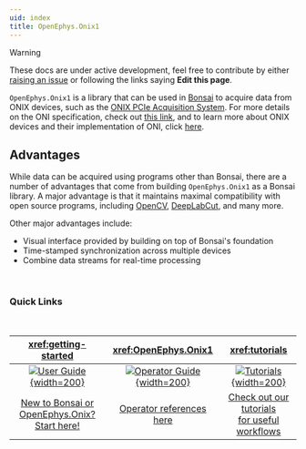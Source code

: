 ```yaml
---
uid: index
title: OpenEphys.Onix1
---
```


> [!Warning]
> These docs are under active development, feel free to contribute by either [raising an issue](https://github.com/bonsai-rx/docs/issues) or following the links saying **Edit this page**.

`OpenEphys.Onix1` is a library that can be used in [Bonsai](https://bonsai-rx.org/) to acquire data from ONIX devices, such as the [ONIX PCIe Acquisition System](https://open-ephys.org/onix/oeps-9006). For more details on the ONI specification, check out [this link](https://open-ephys.github.io/ONI/), and to learn more about ONIX devices and their implementation of ONI, click [here](https://open-ephys.github.io/onix-docs/).

## Advantages

While data can be acquired using programs other than Bonsai, there are a number of advantages that come from building `OpenEphys.Onix1` as a Bonsai library. A major advantage is that it maintains maximal compatibility with open source programs, including [OpenCV](https://opencv.org/), [DeepLabCut](https://www.mackenziemathislab.org/deeplabcut), and many more.

Other major advantages include:
* Visual interface provided by building on top of Bonsai's foundation
* Time-stamped synchronization across multiple devices
* Combine data streams for real-time processing

<br>

### Quick Links
<br>

<div class="quick-links">

| <xref:getting-started> | <xref:OpenEphys.Onix1> | <xref:tutorials> |
|:--------------:|:-------------------:|:---------:|
| [![User Guide](images/macbook.svg){width=200}](xref:getting-started) | [![Operator Guide](images/books.svg){width=200}](xref:OpenEphys.Onix1) | [![Tutorials](images/running.svg){width=200}](xref:tutorials) |
| [New to Bonsai or <br>OpenEphys.Onix? Start here!](xref:getting-started) | [Operator references here](xref:OpenEphys.Onix1) | [Check out our tutorials <br>for useful workflows](xref:tutorials) |

</div>